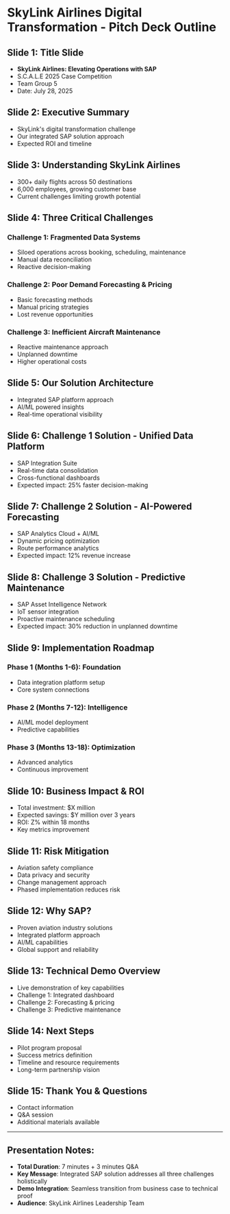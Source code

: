 # SkyLink Airlines Digital Transformation - Pitch Deck Outline

## Slide 1: Title Slide
- **SkyLink Airlines: Elevating Operations with SAP**  
- S.C.A.L.E 2025 Case Competition
- Team Group 5
- Date: July 28, 2025

## Slide 2: Executive Summary
<!-- TODO: 30-second elevator pitch -->
- SkyLink's digital transformation challenge
- Our integrated SAP solution approach
- Expected ROI and timeline

## Slide 3: Understanding SkyLink Airlines
<!-- TODO: Company overview and current state -->
- 300+ daily flights across 50 destinations
- 6,000 employees, growing customer base
- Current challenges limiting growth potential

## Slide 4: Three Critical Challenges
<!-- TODO: Visual representation of the three challenges -->
### Challenge 1: Fragmented Data Systems
- Siloed operations across booking, scheduling, maintenance
- Manual data reconciliation
- Reactive decision-making

### Challenge 2: Poor Demand Forecasting & Pricing
- Basic forecasting methods
- Manual pricing strategies  
- Lost revenue opportunities

### Challenge 3: Inefficient Aircraft Maintenance
- Reactive maintenance approach
- Unplanned downtime
- Higher operational costs

## Slide 5: Our Solution Architecture
<!-- TODO: High-level solution diagram -->
- Integrated SAP platform approach
- AI/ML powered insights
- Real-time operational visibility

## Slide 6: Challenge 1 Solution - Unified Data Platform  
<!-- TODO: Solution details and benefits -->
- SAP Integration Suite
- Real-time data consolidation
- Cross-functional dashboards
- Expected impact: 25% faster decision-making

## Slide 7: Challenge 2 Solution - AI-Powered Forecasting
<!-- TODO: Solution details and benefits -->
- SAP Analytics Cloud + AI/ML
- Dynamic pricing optimization
- Route performance analytics
- Expected impact: 12% revenue increase

## Slide 8: Challenge 3 Solution - Predictive Maintenance
<!-- TODO: Solution details and benefits -->
- SAP Asset Intelligence Network
- IoT sensor integration
- Proactive maintenance scheduling
- Expected impact: 30% reduction in unplanned downtime

## Slide 9: Implementation Roadmap
<!-- TODO: 12-18 month timeline -->
### Phase 1 (Months 1-6): Foundation
- Data integration platform setup
- Core system connections

### Phase 2 (Months 7-12): Intelligence  
- AI/ML model deployment
- Predictive capabilities

### Phase 3 (Months 13-18): Optimization
- Advanced analytics
- Continuous improvement

## Slide 10: Business Impact & ROI
<!-- TODO: Financial projections -->
- Total investment: $X million
- Expected savings: $Y million over 3 years
- ROI: Z% within 18 months
- Key metrics improvement

## Slide 11: Risk Mitigation
<!-- TODO: Risk assessment and mitigation strategies -->
- Aviation safety compliance
- Data privacy and security
- Change management approach
- Phased implementation reduces risk

## Slide 12: Why SAP?
<!-- TODO: SAP technology advantages -->
- Proven aviation industry solutions
- Integrated platform approach
- AI/ML capabilities
- Global support and reliability

## Slide 13: Technical Demo Overview
<!-- TODO: Transition to technical demonstration -->
- Live demonstration of key capabilities
- Challenge 1: Integrated dashboard
- Challenge 2: Forecasting & pricing
- Challenge 3: Predictive maintenance

## Slide 14: Next Steps
<!-- TODO: Implementation next steps -->
- Pilot program proposal
- Success metrics definition
- Timeline and resource requirements
- Long-term partnership vision

## Slide 15: Thank You & Questions
- Contact information
- Q&A session
- Additional materials available

---

## Presentation Notes:
- **Total Duration**: 7 minutes + 3 minutes Q&A
- **Key Message**: Integrated SAP solution addresses all three challenges holistically
- **Demo Integration**: Seamless transition from business case to technical proof
- **Audience**: SkyLink Airlines Leadership Team
